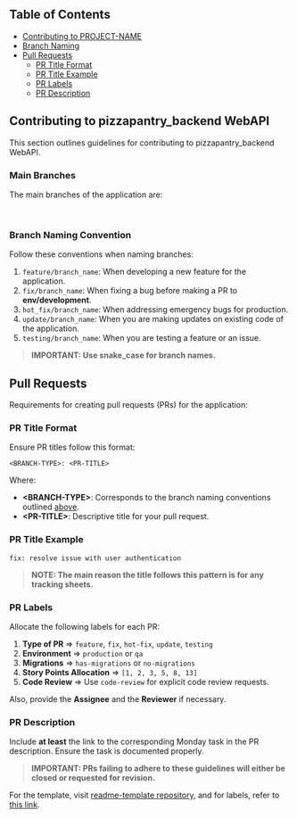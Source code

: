 ## Table of Contents

-   [Contributing to PROJECT-NAME](#contributing-to-project-name)
-   [Branch Naming](#branch-naming-convention)
-   [Pull Requests](#pull-requests)
    -   [PR Title Format](#pr-title-format)
    -   [PR Title Example](#pr-title-example)
    -   [PR Labels](#pr-labels)
    -   [PR Description](#pr-description)

## Contributing to pizzapantry_backend WebAPI

This section outlines guidelines for contributing to pizzapantry_backend WebAPI.

### Main Branches

The main branches of the application are:

<img src="https://img.shields.io/badge/branch-env%2Fproduction-blue" alt=""/>
<img src="https://img.shields.io/badge/branch-env%2Fdevelopment-blue" alt=""/>
<img src="https://img.shields.io/badge/branch-env%2Fstaging-blue" alt=""/>

### Branch Naming Convention

Follow these conventions when naming branches:

1. `feature/branch_name`: When developing a new feature for the application.
2. `fix/branch_name`: When fixing a bug before making a PR to **env/development**.
3. `hot_fix/branch_name`: When addressing emergency bugs for production.
4. `update/branch_name`: When you are making updates on existing code of the application.
5. `testing/branch_name`: When you are testing a feature or an issue.

> **IMPORTANT: Use snake_case for branch names.**

## Pull Requests

Requirements for creating pull requests (PRs) for the application:

### PR Title Format

Ensure PR titles follow this format:

```
<BRANCH-TYPE>: <PR-TITLE>
```

Where:

-   **\<BRANCH-TYPE>**: Corresponds to the branch naming conventions outlined [above](#branch-naming-convention).
-   **\<PR-TITLE>**: Descriptive title for your pull request.

### PR Title Example

```
fix: resolve issue with user authentication
```

> **NOTE: The main reason the title follows this pattern is for any tracking sheets.**

### PR Labels

Allocate the following labels for each PR:

1. **Type of PR** ⇒ `feature`, `fix`, `hot-fix`, `update`, `testing`
2. **Environment** ⇒ `production` or `qa`
3. **Migrations** ⇒ `has-migrations` or `no-migrations`
4. **Story Points Allocation** ⇒ `[1, 2, 3, 5, 8, 13]`
5. **Code Review** ⇒ Use `code-review` for explicit code review requests.

Also, provide the **Assignee** and the **Reviewer** if necessary.

### PR Description

Include **at least** the link to the corresponding Monday task in the PR description. Ensure the task is documented properly.

> **IMPORTANT: PRs failing to adhere to these guidelines will either be closed or requested for revision.**

For the template, visit [readme-template repository](https://github.com/Softserve-Digital-Development/readme-template), and for labels, refer to [this link](https://github.com/Softserve-Digital-Development/readme-template/tree/main/labels).